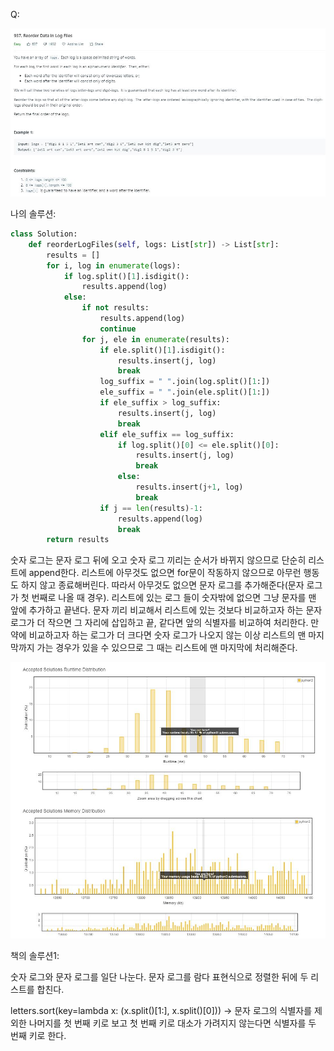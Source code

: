 Q:

![](./Figure/937(1).JPG)



나의 솔루션:

```python  
class Solution:
    def reorderLogFiles(self, logs: List[str]) -> List[str]:
        results = []
        for i, log in enumerate(logs):
            if log.split()[1].isdigit():
                results.append(log)
            else:
                if not results:
                    results.append(log)
                    continue
                for j, ele in enumerate(results):
                    if ele.split()[1].isdigit():
                        results.insert(j, log)
                        break
                    log_suffix = " ".join(log.split()[1:])
                    ele_suffix = " ".join(ele.split()[1:])
                    if ele_suffix > log_suffix:
                        results.insert(j, log)
                        break
                    elif ele_suffix == log_suffix:
                        if log.split()[0] <= ele.split()[0]:
                            results.insert(j, log)
                            break
                        else:
                            results.insert(j+1, log)
                            break
                    if j == len(results)-1:
                        results.append(log)
                        break
        return results
```

숫자 로그는 문자 로그 뒤에 오고 숫자 로그 끼리는 순서가 바뀌지 않으므로 단순히 리스트에 append한다. 리스트에 아무것도 없으면 for문이 작동하지 않으므로 아무런 행동도 하지 않고 종료해버린다. 따라서 아무것도 없으면 문자 로그를 추가해준다(문자 로그가 첫 번째로 나올 때 경우). 리스트에 있는 로그 들이 숫자밖에 없으면 그냥 문자를 맨 앞에 추가하고 끝낸다. 문자 끼리 비교해서 리스트에 있는 것보다 비교하고자 하는 문자 로그가 더 작으면 그 자리에 삽입하고 끝, 같다면 앞의 식별자를 비교하여 처리한다. 만약에 비교하고자 하는 로그가 더 크다면 숫자 로그가 나오지 않는 이상 리스트의 맨 마지막까지 가는 경우가 있을 수  있으므로 그 때는 리스트에 맨 마지막에 처리해준다. 



 ![](./Figure/937(2).JPG)



책의 솔루션1:

숫자 로그와 문자 로그를 일단 나눈다. 문자 로그를 람다 표현식으로 정렬한 뒤에 두 리스트를 합친다.

letters.sort(key=lambda x: (x.split()[1:], x.split()[0])) -> 문자 로그의 식별자를 제외한 나머지를 첫 번째 키로 보고 첫 번째 키로 대소가 가려지지 않는다면 식별자를 두 번째 키로 한다.

